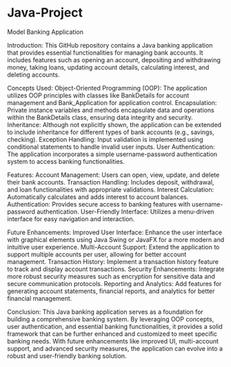 # Java-Project
Model Banking Application

Introduction:
This GitHub repository contains a Java banking application that provides essential functionalities for managing bank accounts. It includes features such as opening an account, depositing and withdrawing money, taking loans, updating account details, calculating interest, and deleting accounts.

Concepts Used:
Object-Oriented Programming (OOP): The application utilizes OOP principles with classes like BankDetails for account management and Bank_Application for application control.
Encapsulation: Private instance variables and methods encapsulate data and operations within the BankDetails class, ensuring data integrity and security.
Inheritance: Although not explicitly shown, the application can be extended to include inheritance for different types of bank accounts (e.g., savings, checking).
Exception Handling: Input validation is implemented using conditional statements to handle invalid user inputs.
User Authentication: The application incorporates a simple username-password authentication system to access banking functionalities.

Features:
Account Management: Users can open, view, update, and delete their bank accounts.
Transaction Handling: Includes deposit, withdrawal, and loan functionalities with appropriate validations.
Interest Calculation: Automatically calculates and adds interest to account balances.
Authentication: Provides secure access to banking features with username-password authentication.
User-Friendly Interface: Utilizes a menu-driven interface for easy navigation and interaction.

Future Enhancements:
Improved User Interface: Enhance the user interface with graphical elements using Java Swing or JavaFX for a more modern and intuitive user experience.
Multi-Account Support: Extend the application to support multiple accounts per user, allowing for better account management.
Transaction History: Implement a transaction history feature to track and display account transactions.
Security Enhancements: Integrate more robust security measures such as encryption for sensitive data and secure communication protocols.
Reporting and Analytics: Add features for generating account statements, financial reports, and analytics for better financial management.

Conclusion:
This Java banking application serves as a foundation for building a comprehensive banking system. By leveraging OOP concepts, user authentication, and essential banking functionalities, it provides a solid framework that can be further enhanced and customized to meet specific banking needs. With future enhancements like improved UI, multi-account support, and advanced security measures, the application can evolve into a robust and user-friendly banking solution.
